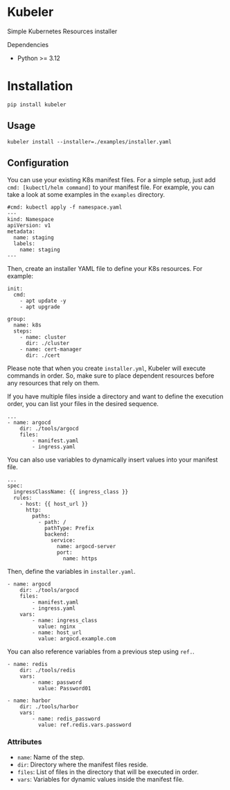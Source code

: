 # Kubeler

Simple Kubernetes Resources installer

Dependencies
- Python >= 3.12

# Installation

```
pip install kubeler
```

## Usage
```
kubeler install --installer=./examples/installer.yaml
```

## Configuration

You can use your existing K8s manifest files. For a simple setup, just add `cmd: [kubectl/helm command]` to your manifest file. For example, you can take a look at some examples in the `examples` directory.

```
#cmd: kubectl apply -f namespace.yaml
---
kind: Namespace
apiVersion: v1
metadata:
  name: staging
  labels:
    name: staging
---
```

Then, create an installer YAML file to define your K8s resources. For example:

```
init:
  cmd: 
    - apt update -y
    - apt upgrade

group:
  name: k8s
  steps:
    - name: cluster
      dir: ./cluster
    - name: cert-manager
      dir: ./cert
```

Please note that when you create `installer.yml`, Kubeler will execute commands in order. So, make sure to place dependent resources before any resources that rely on them.

If you have multiple files inside a directory and want to define the execution order, you can list your files in the desired sequence.

```
...
- name: argocd
    dir: ./tools/argocd
    files:
        - manifest.yaml
        - ingress.yaml
```

You can also use variables to dynamically insert values into your manifest file.

```
...
spec:
  ingressClassName: {{ ingress_class }}
  rules:
    - host: {{ host_url }}
      http:
        paths:
          - path: /
            pathType: Prefix
            backend:
              service: 
                name: argocd-server
                port: 
                  name: https
```

Then, define the variables in `installer.yaml`.

```
- name: argocd
    dir: ./tools/argocd
    files:
        - manifest.yaml
        - ingress.yaml
    vars:
        - name: ingress_class
          value: nginx
        - name: host_url
          value: argocd.example.com
```

You can also reference variables from a previous step using `ref.`.

```
- name: redis
    dir: ./tools/redis
    vars:
        - name: password
          value: Password01

- name: harbor
    dir: ./tools/harbor
    vars:
        - name: redis_password  
          value: ref.redis.vars.password
```

### Attributes

- `name`: Name of the step.
- `dir`: Directory where the manifest files reside.
- `files`: List of files in the directory that will be executed in order.
- `vars`: Variables for dynamic values inside the manifest file.
